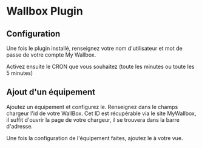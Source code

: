 # Wallbox Plugin

## Configuration
Une fois le plugin installé, renseignez votre nom d'utilisateur et mot de passe de votre compte My Wallbox.

Activez ensuite le CRON que vous souhaitez (toute les minutes ou toute les 5 minutes)

## Ajout d'un équipement

Ajoutez un équipement et configurez le.
Renseignez dans le champs chargeur l'id de votre WallBox.
Cet ID est récupérable via le site MyWallbox, il suffit d'ouvrir la page de votre chargeur, il se trouvera dans la barre d'adresse.

Une fois la configuration de l'équipement faites, ajoutez le à votre vue.
